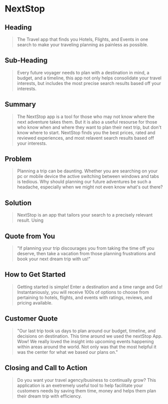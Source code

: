 # NextStop #

## Heading ##
  > The Travel app that finds you Hotels, Flights, and Events in one search to make your traveling planning as painless as possible.

## Sub-Heading ##
  > Every future voyager needs to plan with a destination in mind, a budget, and a timeline, this app not only helps consolidate your travel interests, but includes the most precise search results based off your interests.

## Summary ##
  > The NextStop app is a tool for those who may not know where the next adventure takes them. But it is also a useful resourse for those who know when and where they want to plan their next trip, but don't know where to start. NextStop finds you the best prices, rated and reviewed experiences, and most relavent search results based off your interests.

## Problem ##
  > Planning a trip can be daunting. Whether you are searching on your pc or mobile device the active switching between windows and tabs is tedious. Why should planning our future adventures be such a headache, especially when we might not even know what's out there?

## Solution ##
  > NextStop is an app that tailors your search to a precisely relevant result. Using

## Quote from You ##
  > "If planning your trip discourages you from taking the time off you deserve, then take a vacation from those planning frustrations and book your next dream trip with us!"

## How to Get Started ##
  > Getting started is simple! Enter a destination and a time range and Go! Instantaniously, you will receive 100s of options to choose from pertaining to hotels, flights, and events with ratings, reviews, and pricing available.

## Customer Quote ##
  > "Our last trip took us days to plan around our budget, timeline, and decisions on destination. This time around we used the nextStop App. Wow! We really loved the insight into upcoming events happening within areas around the world. Not only was that the most helpful it was the center for what we based our plans on."

## Closing and Call to Action ##
  > Do you want your travel agency/business to continually grow? This application is an exetremely useful tool to help facilitate your customers needs by saving them time, money and helps them plan their dream trip with efficiency.